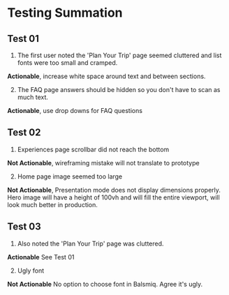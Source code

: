 # Testing Summation

## Test 01

1.  The first user noted the 'Plan Your Trip' page seemed cluttered and list fonts were too small and cramped.

**Actionable**, increase white space around text and between sections.


2. The FAQ page answers should be hidden so you don't have to scan as much text.

**Actionable**, use drop downs for FAQ questions


## Test 02

1. Experiences page scrollbar did not reach the bottom

**Not Actionable**, wireframing mistake will not translate to prototype

2. Home page image seemed too large

**Not Actionable**, Presentation mode does not display dimensions properly. Hero image will have a height of 100vh and will fill the entire viewport, will look much better in production.

## Test 03

1. Also noted the 'Plan Your Trip' page was cluttered.

**Actionable** See Test 01

2. Ugly font

**Not Actionable** No option to choose font in Balsmiq. Agree it's ugly.